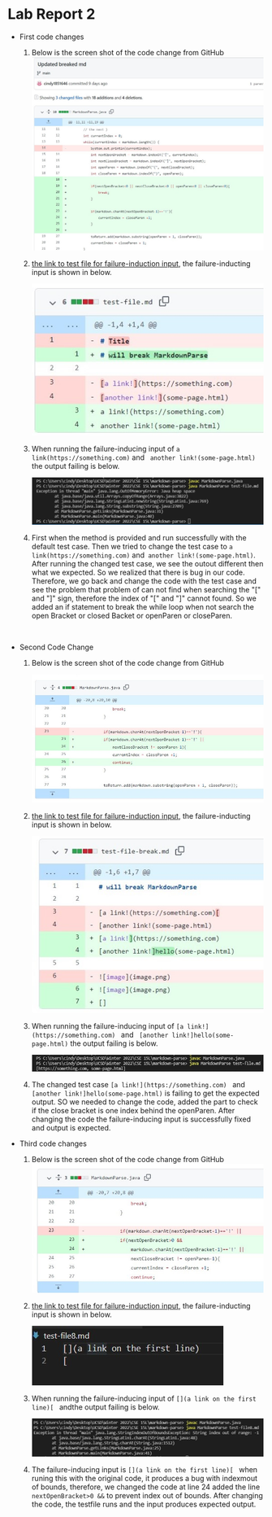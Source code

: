 # Lab Report 2

* First code changes <br/>
    1. Below is the screen shot of the code change from GitHub<br/>
        ![New Image](codeChange1.jpg)
        </br>
    2. [the link to test file for failure-induction input](https://github.com/cindy1851646/markdown-parse/commit/2e651d9e1285ea050ab7488f16ebf3511a4720bb), the failure-inducting input is shown in below.<br/>

        ![New Image](failure1.jpg)<br/>

    3. When running the failure-inducing input of 
        ``` a link(https://something.com) ``` and
        ``` another link!(some-page.html)```
        the output failing is below. <br/>

        ![New Image](codeRun1.jpg)<br/>

    4. 
        First when the method is provided and run successfully with the default test case. Then we tried to change the test case to ``` a link(https://something.com) ``` and``` another link!(some-page.html)```. After running the changed test case, we see the outout different then what we expected. So we realized that there is bug in our code. Therefore, we go back and change the code with the test case and see the problem that problem of can not find when searching the "[" and "]" sign, therefore the index of "[" and "]"  cannot found. So we added an if statement to break the while loop when not search the open Bracket or closed Backet or openParen or closeParen. 
    <br/>


* Second Code Change
    1. Below is the screen shot of the code change from GitHub<br/>

        ![New Image](codeChange2.jpg)

    2. [the link to test file for failure-induction input](https://github.com/cindy1851646/markdown-parse/commit/071093aca8ae5e368fcd34a6ae31db04b21ffbea), the failure-inducting input is shown in below.

        ![New Image](failure2.jpg)<br/>
    
    3. When running the failure-inducing input of 
        ```[a link!](https://something.com) ``` and
        ``` [another link!]hello(some-page.html)```
        the output failing is below. <br/>

        ![New Image](codeRun2.jpg)<br/>
    
    4. The changed test case ```[a link!](https://something.com) ``` and ``` [another link!]hello(some-page.html)``` is failing to get the expected output. SO we needed to change the code, added the part to check if the close bracket is one index behind the openParen. After changing the code the failure-inducing input is successfully fixed and output is expected.

* Third code changes <br/>
    1. Below is the screen shot of the code change from GitHub<br/> 
        ![New Image](codeChange3.jpg)
        </br>
    
    2. [the link to test file for failure-induction input](https://github.com/cindy1851646/markdown-parse/commit/a5260621347ab730751b51a7f54e5fde7820c61d), the failure-inducting input is shown in below.

        ![New Image](failure3.jpg)<br/>
    
    3. When running the failure-inducing input of 
        ```[](a link on the first line)[ ``` andthe output failing is below. <br/>

        ![New Image](codeRun3.jpg)<br/>
    
    4. The failure-inducing input is ```[](a link on the first line)[ ``` when runing this with the original code, it produces a bug with indexmout of bounds, therefore, we changed the code at line 24 added the line ``` nextOpenBracket>0 &&``` to prevent index out of bounds. After changing the code, the testfile runs and the input produces expected output. 

